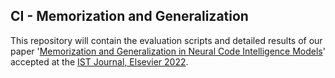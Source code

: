 ## CI - Memorization and Generalization

This repository will contain the evaluation scripts and detailed results of our paper '[Memorization and Generalization in Neural Code Intelligence Models](https://arxiv.org/abs/2106.08704)' accepted at the [IST Journal, Elsevier 2022](https://www.journals.elsevier.com/information-and-software-technology).
